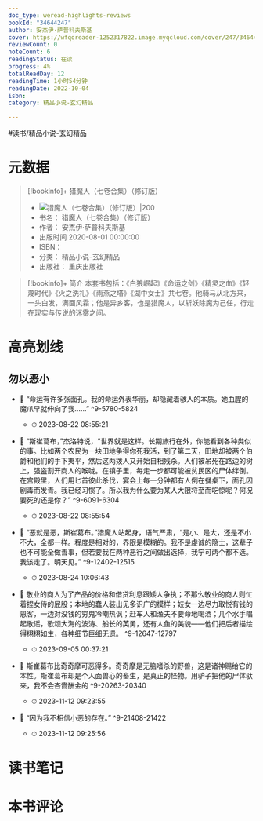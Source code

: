 ```yaml
---
doc_type: weread-highlights-reviews
bookId: "34644247"
author: 安杰伊·萨普科夫斯基
cover: https://wfqqreader-1252317822.image.myqcloud.com/cover/247/34644247/t7_34644247.jpg
reviewCount: 0
noteCount: 6
readingStatus: 在读
progress: 4%
totalReadDay: 12
readingTime: 1小时54分钟
readingDate: 2022-10-04
isbn: 
category: 精品小说-玄幻精品

---
```


#读书/精品小说-玄幻精品

# 元数据
> [!bookinfo]+ 猎魔人（七卷合集）（修订版）
> - ![ 猎魔人（七卷合集）（修订版）|200](https://wfqqreader-1252317822.image.myqcloud.com/cover/247/34644247/t7_34644247.jpg)
> - 书名： 猎魔人（七卷合集）（修订版）
> - 作者： 安杰伊·萨普科夫斯基
> - 出版时间 2020-08-01 00:00:00
> - ISBN： 
> - 分类： 精品小说-玄幻精品
> - 出版社： 重庆出版社

> [!bookinfo]+ 简介
> 本套书包括：《白狼崛起》《命运之剑》《精灵之血》《轻蔑时代》《火之洗礼》《雨燕之塔》《湖中女士》共七卷。他骑马从北方来，一头白发，满面风霜；他是异乡客，也是猎魔人，以斩妖除魔为己任，行走在现实与传说的迷雾之间。
# 高亮划线

## 勿以恶小


- 📌 “命运有许多张面孔。我的命运外表华丽，却隐藏着骇人的本质。她血腥的魔爪早就伸向了我……” ^9-5780-5824
    - ⏱ 2023-08-22 08:55:21 

- 📌 “斯崔葛布，”杰洛特说，“世界就是这样。长期旅行在外，你能看到各种类似的事。比如两个农民为一块田地争得你死我活，到了第二天，田地却被两个伯爵和他们的手下夷平，然后这两拨人又开始自相残杀。人们被吊死在路边的树上，强盗割开商人的喉咙。在镇子里，每走一步都可能被贫民区的尸体绊倒。在宫殿里，人们用匕首彼此杀伐，宴会上每一分钟都有人倒在餐桌下，面孔因剧毒而发青。我已经习惯了。所以我为什么要为某人大限将至而吃惊呢？何况要死的还是你？” ^9-6091-6304
    - ⏱ 2023-08-22 08:55:54 

- 📌 “恶就是恶，斯崔葛布。”猎魔人站起身，语气严肃，“是小、是大，还是不小不大，全都一样。程度是相对的，界限是模糊的。我不是虔诚的隐士，这辈子也不可能全做善事，但若要我在两种恶行之间做出选择，我宁可两个都不选。我该走了。明天见。” ^9-12402-12515
    - ⏱ 2023-08-24 10:06:43 

- 📌 敬业的商人为了产品的价格和借贷利息跟矮人争执；不那么敬业的商人则忙着捏女侍的屁股；本地的蠢人装出见多识广的模样；妓女一边尽力取悦有钱的恩客，一边对没钱的穷鬼冷嘲热讽；赶车人和渔夫不要命地喝酒；几个水手唱起歌谣，歌颂大海的波涛、船长的英勇，还有人鱼的美貌——他们把后者描绘得栩栩如生，各种细节巨细无遗。 ^9-12647-12797
    - ⏱ 2023-09-05 00:37:21 

- 📌 斯崔葛布比奇奇摩可恶得多。奇奇摩是无脑嗜杀的野兽，这是诸神赐给它的本性。斯崔葛布却是个人面兽心的畜生，是真正的怪物。用驴子把他的尸体驮来，我不会吝啬酬金的 ^9-20263-20340
    - ⏱ 2023-11-12 09:23:55 

- 📌 “因为我不相信小恶的存在。” ^9-21408-21422
    - ⏱ 2023-11-12 09:25:56 
# 读书笔记

# 本书评论
